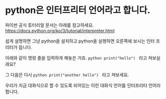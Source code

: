 # python은 인터프리터 언어라고 합니다. 

파이썬 공식 튜터리얼 문서는 아래를 참고하세요. https://docs.python.org/ko/3/tutorial/interpreter.html

쉽게 설명하면 그냥 python을 설치하고 python을 실행하면 오른쪽에 보시는 인터 프리터가 뜹니다. 

아래와 같이 명령 줄을 입력하게 해놓은 거죠. 
`python
print("hello")
`
라고 쳐보실래요? 

그 다음은 다시 
`python
print("another hello")
`
라고 쳐보세요. 

우리가 지금 대화식으로 할 수 있도록 되어있는 이런 대화식 언어를 인터프리터 언어라 합니다. 